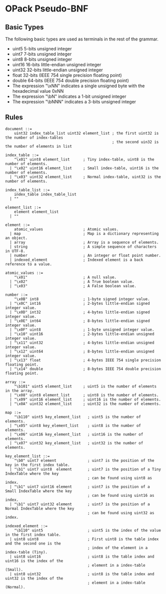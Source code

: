 OPack Pseudo-BNF
===================

Basic Types
-------------------

The following basic types are used as terminals in the rest of the grammar.

 * uint5 5-bits unsigned integer
 * uint7 7-bits unsigned integer
 * uint8 8-bits unsigned integer
 * uint16 16-bits little-endian unsigned integer
 * uint32 32-bits little-endian unsigned integer
 * float 32-bits (IEEE 754 single precision floating point)
 * double 64-bits (IEEE 754 double precision floating point)
 * The expression "\xNN" indicates a single unsigned byte with the hexadecimal value 0xNN
 * The expression "\bN" indicates a 1-bit unsigned integer
 * The expression "\bNNN" indicates a 3-bits unsigned integer


Rules
-------------------

```
document ::=
    uint32 index_table_list uint32 element_list ; the first uint32 is the number of index-tables
                                                ; the second uin32 is the number of elements in list

index_table ::=
    "\x01" uint8 element_list      ; Tiny index-table, uint8 is the number of elements.
  | "\x02" uint16 element_list     ; Small index-table, uint16 is the number of elements.
  | "\x03" uint32 element_list     ; Normal index-table, uint32 is the number of elements.

index_table_list ::=
    index_table index_table_list
  | ""

element_list ::=
    element element_list
  | ""

element ::=
    atomic_values                  ; Atomic values.
  | map                            ; Map is a dictionary representing an object.
  | array                          ; Array is a sequence of elements.
  | string                         ; A simple sequence of characters in UTF-8.
  | number                         ; An integer or float point number.
  | indexed_element                ; Indexed element is a back reference to a value.

atomic_values ::=
    "\x01"                         ; A null value.
  | "\x02"                         ; A True boolean value.
  | "\x03"                         ; A False boolean value.

number ::=
    "\x0B" int8                    ; 1-byte signed integer value.
  | "\x0C" int16                   ; 2-bytes little-endian signed integer value.
  | "\x0D" int32                   ; 4-bytes little-endian signed integer value.
  | "\x0E" int64                   ; 8-bytes little-endian signed integer value.
  | "\x0F" uint8                   ; 1-byte unsigned integer value.
  | "\x10" uint16                  ; 2-bytes little-endian unsigned integer value.
  | "\x11" uint32                  ; 4-bytes little-endian unsigned integer value.
  | "\x12" uint64                  ; 8-bytes little-endian unsigned integer value.
  | "\x13" float                   ; 4-bytes IEEE 754 single precision floating point.
  | "\x14" double                  ; 8-bytes IEEE 754 double precision floating point.

array ::=
    "\b101" uint5 element_list     ; uint5 is the number of elements in the array.
  | "\x08" uint8 element_list      ; uint8 is the number of elements.
  | "\x09" uint16 element_list     ; uint16 is the number of elements.
  | "\x0A" uint32 element_list     ; uint32 is the number of elements.

map ::=
    "\b110" uint5 key_element_list   ; uint5 is the number of elements.
  | "\x05" uint8 key_element_list    ; uint8 is the number of elements.
  | "\x06" uint16 key_element_list   ; uint16 is the number of elements.
  | "\x07" uint32 key_element_list   ; uint32 is the number of elements.

key_element_list ::=
    "\b0" uint7 element              ; uint7 is the position of the key in the first index table.
  | "\b1" uint7 uint8  element       ; uint7 is the position of a Tiny IndexTable where the key
                                     ; can be found using uint8 as index.
  | "\b1" uint7 uint16 element       ; uint7 is the position of a Small IndexTable where the key
                                     ; can be found using uint16 as index.
  | "\b1" uint7 uint32 element       ; uint7 is the position of a Normal IndexTable where the key
                                     ; can be found using uint32 as index.

indexed_element ::=
    "\b110" uint5                    ; uint5 is the index of the value in the first index table.
  | uint8 uint8                      ; First uint8 is the table index and the second one is the
                                     ; index of the element in a index-table (Tiny).
  | uint8 uint16                     ; uint8 is the table index and uint16 is the index of the
                                     ; element in a index-table (Small).
  | uint8 uint32                     ; uint8 is the table index and uint32 is the index of the
                                     ; element in a index-table (Normal).

```

